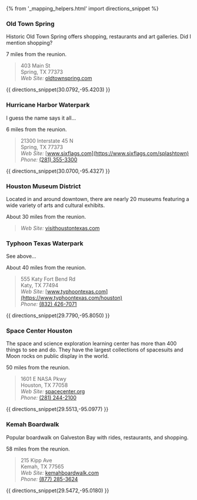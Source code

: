 {% from '_mapping_helpers.html' import directions_snippet %}


### Old Town Spring

Historic Old Town Spring offers shopping, restaurants and art galleries. 
Did I mention shopping? 

7 miles from the reunion.

> 403 Main St  
> Spring, TX 77373  
> *Web Site:* [oldtownspring.com](http://oldtownspring.com)

{{ directions_snippet(30.0792,-95.4203) }} 

### Hurricane Harbor Waterpark

I guess the name says it all...

6 miles from the reunion.

> 21300 Interstate 45 N  
> Spring, TX 77373  
> *Web Site:* [www.sixflags.com](https://www.sixflags.com/splashtown)  
> *Phone:* [(281) 355-3300](tel:+12813553300)

{{ directions_snippet(30.0700,-95.4327) }} 


### Houston Museum District

Located in and around downtown, there are nearly 20 museums featuring a wide variety
of arts and cultural exhibits.

About 30 miles from the reunion.

> *Web Site:* [visithoustontexas.com](https://www.visithoustontexas.com/about-houston/neighborhoods/museum-district/)

### Typhoon Texas Waterpark

See above...

About 40 miles from the reunion.

> 555 Katy Fort Bend Rd  
> Katy, TX 77494  
> *Web Site:* [www.typhoontexas.com](https://www.typhoontexas.com/houston)  
> *Phone:* [(832) 426-7071](tel:+18324267071)

{{ directions_snippet(29.7790,-95.8050) }} 

### Space Center Houston

The space and science exploration learning center has more than 400 things to see and do. 
They have the largest collections of spacesuits and Moon rocks 
on public display in the world.

50 miles from the reunion.

> 1601 E NASA Pkwy  
> Houston, TX 77058  
> *Web Site:* [spacecenter.org](http://spacecenter.org)  
> *Phone:* [(281) 244-2100](tel:+12812442100)

{{ directions_snippet(29.5513,-95.0977) }} 

### Kemah Boardwalk

Popular boardwalk on Galveston Bay with rides, restaurants, and shopping.

58 miles from the reunion.

> 215 Kipp Ave  
> Kemah, TX 77565  
> *Web Site:* [kemahboardwalk.com](http://kemahboardwalk.com)  
> *Phone:* [(877) 285-3624](tel:+18772853624)

{{ directions_snippet(29.5472,-95.0180) }} 
